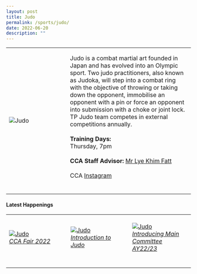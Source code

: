 ```yaml
---
layout: post
title: Judo
permalink: /sports/judo/
date: 2022-06-20
description: ""
---
```


<table>
    <tr>
        <td style="width:33%"><image src="/images/CCA_judo.jpg" style="display:block;margin-left:auto;margin-right:auto;" alt="Judo"></image></td>
        <td>
            <p>
                Judo is a combat martial art founded in Japan and has evolved into an Olympic sport. Two judo practitioners, also known as Judoka, will step into a combat ring with the objective of throwing or taking down the opponent, immobilise an opponent with a pin or force an opponent into submission with a choke or joint lock. TP Judo team competes in external competitions annually.<br><br>
                <b>Training Days:</b><br>
                Thursday, 7pm<br>
                <br>
                <b>CCA Staff Advisor:</b> <a href="mailto:Lye_Khim_Fatt@tp.edu.sg">Mr Lye Khim Fatt</a><br>
                <br>
                CCA <a href="https://www.instagram.com/tpjudokas/">Instagram</a><br>
                <br>
            </p>
        </td>
    </tr>
</table>

#### Latest Happenings

<table>
    <tr>
        <td style="width:33%"><br>
            <a href="https://www.instagram.com/p/Cc1rRlcp2gc/">
                <image src="/images/Sports/JUDO_CCA Fair 2022.jpg" style="display:block;margin-left:auto;margin-right:auto;" alt="Judo">
                <h6 style="margin-top:0%">CCA Fair 2022</h6>
                </image>
            </a>
        </td>
        <td style="width:33%"><br>
            <a href="https://www.instagram.com/p/CcsHdxJJFnc/">
                <image src="/images/Sports/JUDO_Introduction to Judo.png" style="display:block;margin-left:auto;margin-right:auto;" alt="Judo">
                <h6 style="margin-top:0%">Introduction to Judo</h6>
                </image>
            </a>
        </td>
        <td style="width:33%"><br>
            <a href="https://www.instagram.com/p/Cb9FJGdJWDn/">
                <image src="/images/Sports/JUDO_Introducing Main Committee AY22-23.png" style="display:block;margin-left:auto;margin-right:auto;" alt="Judo">
                <h6 style="margin-top:0%">Introducing Main Committee AY22/23</h6>
                </image>
            </a>
        </td>
    </tr>
</table>